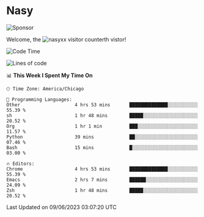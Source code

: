 # Nasy

<!--
<p align="center">
<img height="200" src="https://github-readme-stats.vercel.app/api?username=nasyxx&count_private=true&show_icons=true&theme=dracula&include_all_commits=true"/>
<img height="200" src="https://github-readme-stats.vercel.app/api/top-langs/?username=nasyxx&theme=dracula&hide=html,jupyter+notebook&count_private=true&show_icons=true"/>
</p>

  
----------------
-->

![Sponsor](https://img.shields.io/static/v1.svg?label=Sponsor&message=%E2%9D%A4&logo=GitHub&style=flat&color=pink)
 
Welcome, the ![nasyxx visitor counter](https://count.getloli.com/get/@nasyxx?theme=rule34)th vistor!
 
<!--START_SECTION:waka-->
![Code Time](http://img.shields.io/badge/Code%20Time-3%2C557%20hrs%2055%20mins-blue)

![Lines of code](https://img.shields.io/badge/From%20Hello%20World%20I%27ve%20Written-6.3%20million%20lines%20of%20code-blue)

📊 **This Week I Spent My Time On** 

```text
🕑︎ Time Zone: America/Chicago

💬 Programming Languages: 
Other                    4 hrs 53 mins       ██████████████░░░░░░░░░░░   55.39 % 
sh                       1 hr 48 mins        █████░░░░░░░░░░░░░░░░░░░░   20.52 % 
Org                      1 hr 1 min          ███░░░░░░░░░░░░░░░░░░░░░░   11.57 % 
Python                   39 mins             ██░░░░░░░░░░░░░░░░░░░░░░░   07.46 % 
Bash                     15 mins             █░░░░░░░░░░░░░░░░░░░░░░░░   03.00 % 

🔥 Editors: 
Chrome                   4 hrs 53 mins       ██████████████░░░░░░░░░░░   55.39 % 
Emacs                    2 hrs 7 mins        ██████░░░░░░░░░░░░░░░░░░░   24.09 % 
Zsh                      1 hr 48 mins        █████░░░░░░░░░░░░░░░░░░░░   20.52 % 
```


 Last Updated on 09/06/2023 03:07:20 UTC
<!--END_SECTION:waka-->

<!-- ![visitors](https://visitor-badge.laobi.icu/badge?page_id=nasyxx.nasyxx) -->
